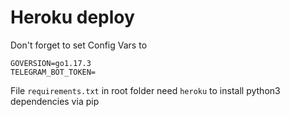 # Heroku deploy

Don't forget to set Config Vars to
```
GOVERSION=go1.17.3
TELEGRAM_BOT_TOKEN=
```

File `requirements.txt` in root folder need `heroku` to install python3 dependencies via pip